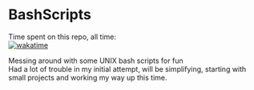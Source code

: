 # BashScripts
Time spent on this repo, all time:  
[![wakatime](https://wakatime.com/badge/user/ca36faea-acc3-45d7-acc1-fb14861b9144/project/d5a7ec75-8ed0-4d18-9e68-0e9a7cd0e60d.svg?style=for-the-badge)](https://wakatime.com/badge/user/ca36faea-acc3-45d7-acc1-fb14861b9144/project/d5a7ec75-8ed0-4d18-9e68-0e9a7cd0e60d)  

Messing around with some UNIX bash scripts for fun  
Had a lot of trouble in my initial attempt, will be simplifying, starting with small projects and working my way up this time. 
